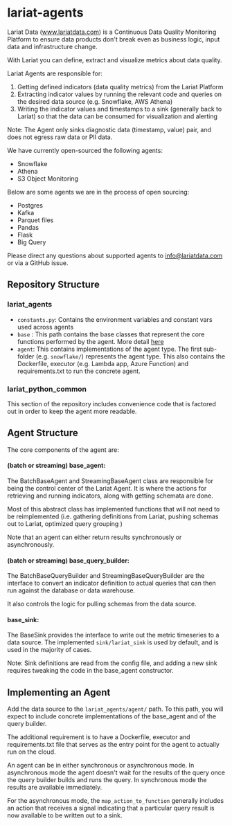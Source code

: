 # lariat-agents

Lariat Data (www.lariatdata.com) is a Continuous Data Quality Monitoring Platform 
to ensure data products don't break even as business logic, 
input data and infrastructure change. 

With Lariat you can define, extract and visualize metrics about data quality. 

Lariat Agents are responsible for: 
1. Getting defined indicators (data quality metrics) from the Lariat Platform
2. Extracting indicator values by running the relevant code and queries on the desired data source (e.g. Snowflake, AWS Athena)
3. Writing the indicator values and timestamps to a sink (generally back to Lariat) so that the data can be consumed for visualization and alerting

Note: The Agent only sinks diagnostic data (timestamp, value) pair, and does not egress 
raw data or PII data. 

We have currently open-sourced the following agents: 

- Snowflake
- Athena 
- S3 Object Monitoring  

Below are some agents we are in the process of open sourcing:
- Postgres
- Kafka 
- Parquet files 
- Pandas 
- Flask 
- Big Query 

Please direct any questions about supported agents to info@lariatdata.com 
or via a GitHub issue. 

## Repository Structure 

### lariat_agents 

- `constants.py`: Contains the environment variables and constant vars used across agents 
- `base` : This path contains the base classes that represent the core functions performed by the agent. More detail [here](#agent-structure)
- `agent`: This contains implementations of the agent type. The first sub-folder (e.g. `snowflake/`) represents the agent type. This also contains the Dockerfile, executor (e.g. Lambda app, Azure Function) and requirements.txt to run the concrete agent. 

### lariat_python_common 
This section of the repository includes convenience code that is factored out in order to keep the agent more readable. 


## Agent Structure 

The core components of the agent are: 

#### (batch or streaming) base_agent: 
The BatchBaseAgent and StreamingBaseAgent class are responsible for being the control center of the Lariat Agent. 
It is where the actions for retrieving and running indicators, along with getting schemata are done. 

Most of this abstract class has implemented functions that will not need to be reimplemented (i.e. gathering definitions from Lariat, pushing schemas out to Lariat, optimized query grouping )

Note that an agent can either return results synchronously or asynchronously.
#### (batch or streaming) base_query_builder: 
The BatchBaseQueryBuilder and StreamingBaseQueryBuilder are the interface to convert an indicator definition 
to actual queries that can then run against the database or data warehouse. 

It also controls the logic for pulling schemas from the data source. 

#### base_sink: 
The BaseSink provides the interface to write out the metric timeseries to a data source. 
The implemented `sink/lariat_sink` is used by default, and is used in the majority of cases. 

Note: Sink definitions are read from the config file, 
and adding a new sink requires tweaking the code in the base_agent constructor.

## Implementing an Agent

Add the data source to the `lariat_agents/agent/` path. 
To this path, you will expect to include concrete implementations of the base_agent and 
of the query builder. 

The additional requirement is to have a Dockerfile, executor and requirements.txt file that serves as the entry point 
for the agent to actually run on the cloud.

An agent can be in either synchronous or asynchronous mode. In asynchronous mode the agent doesn't wait for the results 
of the query once the query builder builds and runs the query. In synchronous mode the results are available immediately. 

For the asynchronous mode, the `map_action_to_function` generally includes an action that receives a signal 
indicating that a particular query result is now available to be written out to a sink.